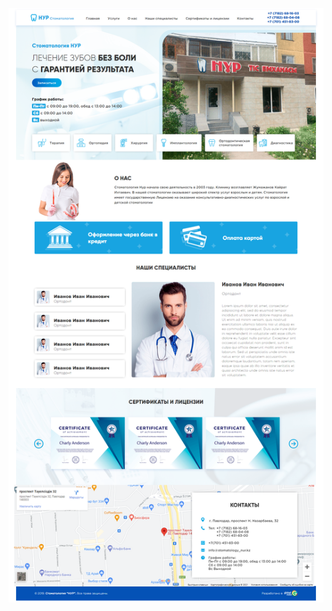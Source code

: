 ![alt text](screencapture-file-C-Users-user-Desktop-Portfolio-stomatologiya-index-html-2021-08-26-11_52_59.png)
